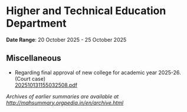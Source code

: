 # Higher and Technical Education Department

**Date Range**: 20 October 2025 - 25 October 2025


## Miscellaneous
- Regarding final approval of new college for academic year 2025-26. (Court case)\
  [202510131155032508.pdf](https://gr.maharashtra.gov.in/Site/Upload/Government%20Resolutions/English/202510131155032508.pdf)


*Archives of earlier summaries are available at http://mahsummary.orgpedia.in/en/archive.html*